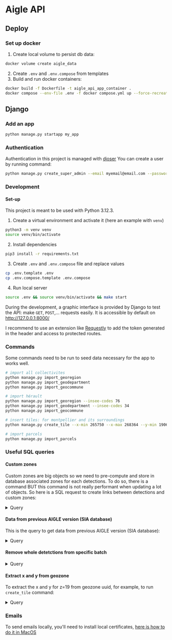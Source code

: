 # Aigle API

## Deploy

### Set up docker

1. Create local volume to persist db data:

```bash
docker volume create aigle_data
```

2. Create `.env` and `.env.compose` from templates
3. Build and run docker containers:

```bash
docker build -f Dockerfile -t aigle_api_app_container .
docker compose --env-file .env -f docker compose.yml up --force-recreate -d db app
```

## Django

### Add an app

```bash
python manage.py startapp my_app
```

### Authentication

Authentication in this project is managed with [djoser](https://djoser.readthedocs.io/en/latest/getting_started.html)
You can create a user by running command:

```bash
python manage.py create_super_admin --email myemail@email.com --password mypassword
```

### Development

#### Set-up

This project is meant to be used with Python 3.12.3.

1. Create a virtual environment and activate it (here an example with `venv`)

```bash
python3 -m venv venv
source venv/bin/activate
```

2. Install dependencies

```bash
pip3 install -r requirements.txt
```

3. Create `.env` and `.env.compose` file and replace values

```bash
cp .env.template .env
cp .env.compose.template .env.compose
```

4. Run local server

```bash
source .env && source venv/bin/activate && make start
```

During the development, a graphic interface is provided by Django to test the API: make `GET`, `POST`,... requests easily. It is accessible by default on http://127.0.0.1:8000/

I recommend to use an extension like [Requestly](https://chromewebstore.google.com/detail/requestly-intercept-modif/mdnleldcmiljblolnjhpnblkcekpdkpa) to add the token generated in the header and access to protected routes.

### Commands

Some commands need to be run to seed data necessary for the app to works well.

```bash
# import all collectivites
python manage.py import_georegion
python manage.py import_geodepartment
python manage.py import_geocommune

# import hérault
python manage.py import_georegion --insee-codes 76
python manage.py import_geodepartment --insee-codes 34
python manage.py import_geocommune

# insert tiles: for montpellier and its surroundings
python manage.py create_tile --x-min 265750 --x-max 268364 --y-min 190647 --y-max 192325

# import parcels
python manage.py import_parcels
```

### Useful SQL queries


#### Custom zones

Custom zones are big objects so we need to pre-compute and store in database associated zones for each detections. To do so, there is a command BUT this command is not really performant when updating a lot of objects. So here is a SQL request to create links between detections and custom zones:

<details>
  <summary>Query</summary>

```sql
insert
	into
	core_detectionobject_geo_custom_zones(
        detectionobject_id,
        geocustomzone_id
    )
select
	distinct
	dobj.id as detectionobject_id,
	{custom_zone_id} as geocustomzone_id
from
	core_detectionobject dobj
join core_detection detec on
	detec.detection_object_id = dobj.id
where
	ST_Within(
		detec.geometry,
		(
		select
			geozone.geometry
		from
			core_geozone geozone
		where
			id = {custom_zone_id}
		)
	)
on conflict do nothing;
```

</details>

#### Data from previous AIGLE version (SIA database)

This is the query to get data from previous AIGLE version (SIA database):

<details>
  <summary>Query</summary>

```sql
select
    rel.id,
    rel.polygon as "geometry",
    case
        when (rel.dessine_interface) then 1
        when score is null then 1
        else rel.score
    end as score,
    null as "address",
    ann_t.name_n as "object_type",
    case
        when (rel.dessine_interface) then 'INTERFACE_DRAWN'
        else 'ANALYSIS'
    end
    as "detection_source",
    case
        when rel.signale_terrain then 'CONTROLLED_FIELD'
        when rel.control_status_id = 1 then 'NOT_CONTROLLED'
        when rel.control_status_id = 2 then 'SIGNALED_COMMUNE'
        when rel.control_status_id = 3 then 'SIGNALED_COLLECTIVITY'
        when rel.control_status_id = 4 then 'CONTROLLED_FIELD'
        when rel.control_status_id = 5 then 'REHABILITATED'
        when rel.control_status_id = 6 then 'VERBALIZED'
    end
    as "detection_control_status",
    case
        when rel.validation = 0 then 'INVALIDATED'
        when rel.vrai_legitime
        and rel.vrai_positif
        and not rel.faux_positif then 'LEGITIMATE'
        when not rel.vrai_legitime
        and rel.vrai_positif
        and not rel.faux_positif then 'SUSPECT'
        when not rel.vrai_legitime
        and not rel.vrai_positif
        and rel.faux_positif then 'INVALIDATED'
        when not rel.vrai_legitime
        and not rel.vrai_positif
        and not rel.faux_positif then 'DETECTED_NOT_VERIFIED'
        else 'DETECTED_NOT_VERIFIED'
    end
    as "detection_validation_status",
    case
        when rel.prescrit_manuel then 'PRESCRIBED'
        else 'NOT_PRESCRIBED'
    end
    as "detection_prescription_status",
    rel.validation is not null as "user_reviewed",
    null as tile_x,
    null as tile_y,
    case 
        when tiles.dataset_id = 7 then 'sia_2012'
        when tiles.dataset_id = 4 then 'sia_2015'
        when tiles.dataset_id = 5 then 'sia_2018'
        when tiles.dataset_id = 8 then 'sia_2021'
    end as "batch_id"
from
    relevant_detections rel
join
    annotation_types ann_t on
    (
        case
        when rel.validation is null
            or rel.validation = 0 then rel.type_id
            else rel.validation
        end
    ) = ann_t.id
join
    tiles on
    tiles.id = rel.tile_id
where 
    tiles.dataset_id in (4, 5, 7, 8)
order by
    score desc
```

</details>

#### Remove whole detetctions from specific batch

<details>
	<summary>Query</summary>

```sql
delete from core_detection where batch_id = 'sia_2021';

delete
from
	core_detectiondata
where id in (
	select
		core_detectiondata.id
	from
		core_detectiondata
	left join core_detection on
		core_detectiondata.id = core_detection.detection_data_id
	where
		core_detection.detection_data_id is null
);

delete from core_detectionobject_geo_custom_zones where detectionobject_id in (
	select
		obj.id
	from
		core_detectionobject as obj
	left join core_detection as det on
		obj.id = det.detection_object_id
	where
		det.detection_object_id is null
);

delete
from
	core_detectionobject
where id in (
	select
		obj.id
	from
		core_detectionobject as obj
	left join core_detection as det on
		obj.id = det.detection_object_id
	where
		det.detection_object_id is null
);
```
</details>

#### Extract x and y from geozone

To extract the x and y for z=19 from geozone uuid, for example, to run `create_tile` command:

<details>
  <summary>Query</summary>

```sql
WITH bbox AS (
    SELECT 
        ST_XMin(ST_Envelope(geometry)) AS min_lon,
        ST_YMin(ST_Envelope(geometry)) AS min_lat,
        ST_XMax(ST_Envelope(geometry)) AS max_lon,
        ST_YMax(ST_Envelope(geometry)) AS max_lat
    FROM core_geozone WHERE uuid = {geozone_uuid}
)
SELECT
    FLOOR((min_lon + 180) / 360 * POW(2, 19)) AS min_x_tile,
    FLOOR((1 - LN(TAN(RADIANS(max_lat)) + 1 / COS(RADIANS(max_lat))) / PI()) / 2 * POW(2, 19)) AS min_y_tile,
    FLOOR((max_lon + 180) / 360 * POW(2, 19)) AS max_x_tile,
    FLOOR((1 - LN(TAN(RADIANS(min_lat)) + 1 / COS(RADIANS(min_lat))) / PI()) / 2 * POW(2, 19)) AS max_y_tile
FROM bbox;
```

</details>

### Emails

To send emails locally, you'll need to install local certificates, [here is how to do it in MacOS](https://korben.info/ssl-sslcertverificationerror-ssl-certificate_verify_failed-certificate-verify-failed-unable-to-get-local-issuer-certificate-_ssl-c1129.html)
